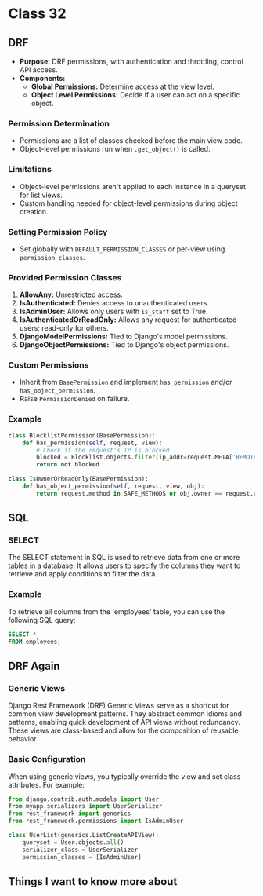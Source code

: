 # Class 32

## DRF
- **Purpose:** DRF permissions, with authentication and throttling, control API access.
- **Components:**
  - **Global Permissions:** Determine access at the view level.
  - **Object Level Permissions:** Decide if a user can act on a specific object.

### Permission Determination
- Permissions are a list of classes checked before the main view code.
- Object-level permissions run when `.get_object()` is called.

### Limitations
- Object-level permissions aren't applied to each instance in a queryset for list views.
- Custom handling needed for object-level permissions during object creation.

### Setting Permission Policy
- Set globally with `DEFAULT_PERMISSION_CLASSES` or per-view using `permission_classes`.

### Provided Permission Classes
1. **AllowAny:** Unrestricted access.
2. **IsAuthenticated:** Denies access to unauthenticated users.
3. **IsAdminUser:** Allows only users with `is_staff` set to True.
4. **IsAuthenticatedOrReadOnly:** Allows any request for authenticated users; read-only for others.
5. **DjangoModelPermissions:** Tied to Django's model permissions.
6. **DjangoObjectPermissions:** Tied to Django's object permissions.

### Custom Permissions
- Inherit from `BasePermission` and implement `has_permission` and/or `has_object_permission`.
- Raise `PermissionDenied` on failure.

### Example
```python
class BlocklistPermission(BasePermission):
    def has_permission(self, request, view):
        # Check if the request's IP is blocked
        blocked = Blocklist.objects.filter(ip_addr=request.META['REMOTE_ADDR']).exists()
        return not blocked

class IsOwnerOrReadOnly(BasePermission):
    def has_object_permission(self, request, view, obj):
        return request.method in SAFE_METHODS or obj.owner == request.user
```

## SQL

### SELECT
The SELECT statement in SQL is used to retrieve data from one or more tables in a database. It allows users to specify the columns they want to retrieve and apply conditions to filter the data.

### Example
To retrieve all columns from the 'employees' table, you can use the following SQL query:

```sql
SELECT *
FROM employees;
```

## DRF Again

### Generic Views

Django Rest Framework (DRF) Generic Views serve as a shortcut for common view development patterns. They abstract common idioms and patterns, enabling quick development of API views without redundancy. These views are class-based and allow for the composition of reusable behavior.

### Basic Configuration
When using generic views, you typically override the view and set class attributes. For example:

```python
from django.contrib.auth.models import User
from myapp.serializers import UserSerializer
from rest_framework import generics
from rest_framework.permissions import IsAdminUser

class UserList(generics.ListCreateAPIView):
    queryset = User.objects.all()
    serializer_class = UserSerializer
    permission_classes = [IsAdminUser]
```

## Things I want to know more about
